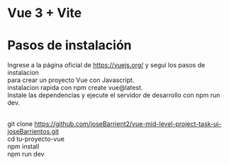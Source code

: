 # Vue 3 + Vite

# Pasos de instalación

Ingrese a la página oficial de https://vuejs.org/ y segui los pasos de instalacion<br>
para crear un proyecto Vue con Javascript.<br>
instalacion rapida con npm create vue@latest.<br>
Instale las dependencias y ejecute el servidor de desarrollo con npm run dev.<br><br>

git clone https://github.com/joseBarrient2/vue-mid-level-project-task-ui-joseBarrientos.git<br>
cd tu-proyecto-vue<br>
npm install<br>
npm run dev
